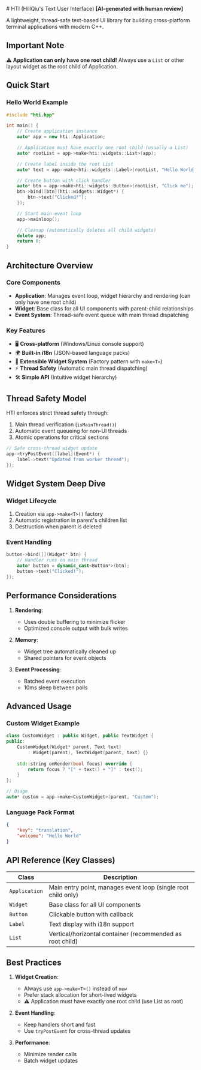 ﻿﻿# HTI (HillQiu's Text User Interface)
**[AI-generated with human review]**

A lightweight, thread-safe text-based UI library for building cross-platform terminal applications with modern C++.

## Important Note
⚠️ **Application can only have one root child!** Always use a `List` or other layout widget as the root child of Application.

## Quick Start

### Hello World Example

```cpp
#include "hti.hpp"

int main() {
    // Create application instance
    auto* app = new hti::Application;

    // Application must have exactly one root child (usually a List)
    auto* rootList = app->make<hti::widgets::List>(app);

    // Create label inside the root List
    auto* text = app->make<hti::widgets::Label>(rootList, "Hello World!");

    // Create button with click handler
    auto* btn = app->make<hti::widgets::Button>(rootList, "Click me");
    btn->bind([btn](hti::widgets::Widget*) {
        btn->text("Clicked!");
    });

    // Start main event loop
    app->mainloop();

    // Cleanup (automatically deletes all child widgets)
    delete app;
    return 0;
}
```

## Architecture Overview

### Core Components
- **Application**: Manages event loop, widget hierarchy and rendering (can only have one root child)
- **Widget**: Base class for all UI components with parent-child relationships
- **Event System**: Thread-safe event queue with main thread dispatching

### Key Features
- 🖥️ **Cross-platform** (Windows/Linux console support)
- 🌍 **Built-in i18n** (JSON-based language packs)
- 🧩 **Extensible Widget System** (Factory pattern with `make<T>`)
- ⚡ **Thread Safety** (Automatic main thread dispatching)
- 🛠️ **Simple API** (Intuitive widget hierarchy)

## Thread Safety Model

HTI enforces strict thread safety through:
1. Main thread verification (`isMainThread()`)
2. Automatic event queueing for non-UI threads
3. Atomic operations for critical sections

```cpp
// Safe cross-thread widget update
app->tryPostEvent([label](Event*) {
    label->text("Updated from worker thread");
});
```

## Widget System Deep Dive

### Widget Lifecycle
1. Creation via `app->make<T>()` factory
2. Automatic registration in parent's children list
3. Destruction when parent is deleted

### Event Handling
```cpp
button->bind([](Widget* btn) {
    // Handler runs on main thread
    auto* button = dynamic_cast<Button*>(btn);
    button->text("Clicked!");
});
```

## Performance Considerations

1. **Rendering**:
   - Uses double buffering to minimize flicker
   - Optimized console output with bulk writes

2. **Memory**:
   - Widget tree automatically cleaned up
   - Shared pointers for event objects

3. **Event Processing**:
   - Batched event execution
   - 10ms sleep between polls

## Advanced Usage

### Custom Widget Example
```cpp
class CustomWidget : public Widget, public TextWidget {
public:
    CustomWidget(Widget* parent, Text text) 
        : Widget(parent), TextWidget(parent, text) {}
        
    std::string onRender(bool focus) override {
        return focus ? "[" + text() + "]" : text();
    }
};

// Usage
auto* custom = app->make<CustomWidget>(parent, "Custom");
```

### Language Pack Format
```json
{
    "key": "translation",
    "welcome": "Hello World"
}
```

## API Reference (Key Classes)

| Class | Description |
|-------|-------------|
| `Application` | Main entry point, manages event loop (single root child only) |
| `Widget` | Base class for all UI components |
| `Button` | Clickable button with callback |
| `Label` | Text display with i18n support |
| `List` | Vertical/horizontal container (recommended as root child) |

## Best Practices

1. **Widget Creation**:
   - Always use `app->make<T>()` instead of `new`
   - Prefer stack allocation for short-lived widgets
   - ⚠️ Application must have exactly one root child (use List as root)

2. **Event Handling**:
   - Keep handlers short and fast
   - Use `tryPostEvent` for cross-thread updates

3. **Performance**:
   - Minimize render calls
   - Batch widget updates
